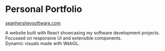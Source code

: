 # Personal Portfolio

[seanhersheysoftware.com](https://seanhersheysoftware.com/)

A website built with React showcasing my software development projects.  
Focussed on responsive UI and extensible components.  
Dynamic visuals made with WebGL.  
